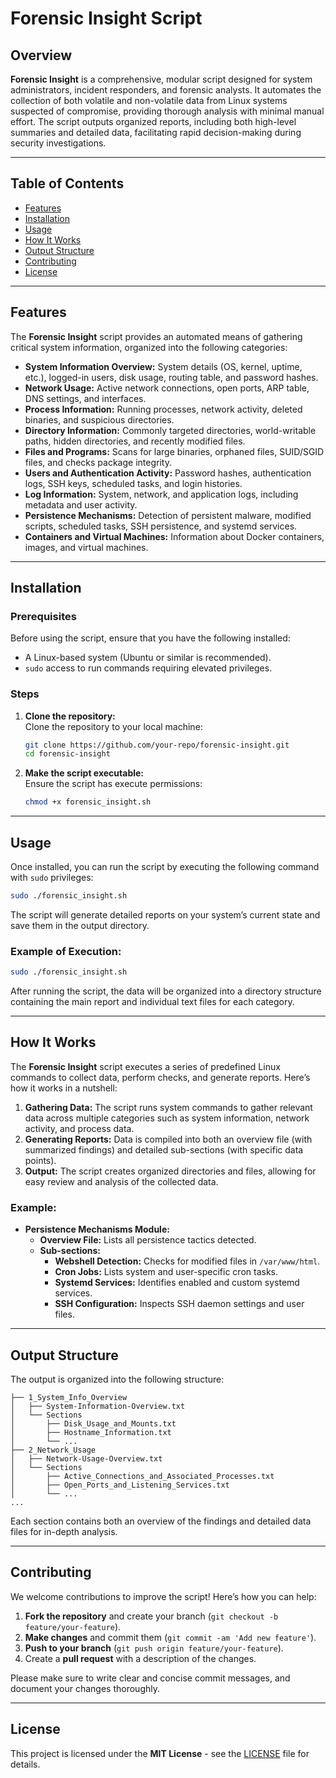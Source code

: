 # Forensic Insight Script

## Overview  
**Forensic Insight** is a comprehensive, modular script designed for system administrators, incident responders, and forensic analysts. It automates the collection of both volatile and non-volatile data from Linux systems suspected of compromise, providing thorough analysis with minimal manual effort. The script outputs organized reports, including both high-level summaries and detailed data, facilitating rapid decision-making during security investigations.

---

## Table of Contents  
- [Features](#features)  
- [Installation](#installation)  
- [Usage](#usage)  
- [How It Works](#how-it-works)  
- [Output Structure](#output-structure)  
- [Contributing](#contributing)  
- [License](#license)  

---

## Features  
The **Forensic Insight** script provides an automated means of gathering critical system information, organized into the following categories:

- **System Information Overview:** System details (OS, kernel, uptime, etc.), logged-in users, disk usage, routing table, and password hashes.
- **Network Usage:** Active network connections, open ports, ARP table, DNS settings, and interfaces.
- **Process Information:** Running processes, network activity, deleted binaries, and suspicious directories.
- **Directory Information:** Commonly targeted directories, world-writable paths, hidden directories, and recently modified files.
- **Files and Programs:** Scans for large binaries, orphaned files, SUID/SGID files, and checks package integrity.
- **Users and Authentication Activity:** Password hashes, authentication logs, SSH keys, scheduled tasks, and login histories.
- **Log Information:** System, network, and application logs, including metadata and user activity.
- **Persistence Mechanisms:** Detection of persistent malware, modified scripts, scheduled tasks, SSH persistence, and systemd services.
- **Containers and Virtual Machines:** Information about Docker containers, images, and virtual machines.

---

## Installation  

### Prerequisites  
Before using the script, ensure that you have the following installed:  
- A Linux-based system (Ubuntu or similar is recommended).  
- `sudo` access to run commands requiring elevated privileges.

### Steps  
1. **Clone the repository:**  
   Clone the repository to your local machine:
   ```bash
   git clone https://github.com/your-repo/forensic-insight.git
   cd forensic-insight
   ```

2. **Make the script executable:**  
   Ensure the script has execute permissions:
   ```bash
   chmod +x forensic_insight.sh
   ```

---

## Usage  
Once installed, you can run the script by executing the following command with `sudo` privileges:

```bash
sudo ./forensic_insight.sh
```

The script will generate detailed reports on your system’s current state and save them in the output directory.

### Example of Execution:  
```bash
sudo ./forensic_insight.sh
```

After running the script, the data will be organized into a directory structure containing the main report and individual text files for each category.

---

## How It Works  

The **Forensic Insight** script executes a series of predefined Linux commands to collect data, perform checks, and generate reports. Here’s how it works in a nutshell:

1. **Gathering Data:** The script runs system commands to gather relevant data across multiple categories such as system information, network activity, and process data.
2. **Generating Reports:** Data is compiled into both an overview file (with summarized findings) and detailed sub-sections (with specific data points).
3. **Output:** The script creates organized directories and files, allowing for easy review and analysis of the collected data.

### Example:  
- **Persistence Mechanisms Module:**  
  - **Overview File:** Lists all persistence tactics detected.  
  - **Sub-sections:**  
    - **Webshell Detection:** Checks for modified files in `/var/www/html`.
    - **Cron Jobs:** Lists system and user-specific cron tasks.
    - **Systemd Services:** Identifies enabled and custom systemd services.
    - **SSH Configuration:** Inspects SSH daemon settings and user files.

---

## Output Structure  

The output is organized into the following structure:

```
├── 1_System_Info_Overview
│   ├── System-Information-Overview.txt
│   └── Sections
│       ├── Disk_Usage_and_Mounts.txt
│       ├── Hostname_Information.txt
│       └── ...
├── 2_Network_Usage
│   ├── Network-Usage-Overview.txt
│   └── Sections
│       ├── Active_Connections_and_Associated_Processes.txt
│       ├── Open_Ports_and_Listening_Services.txt
│       └── ...
...
```

Each section contains both an overview of the findings and detailed data files for in-depth analysis.

---

## Contributing  

We welcome contributions to improve the script! Here’s how you can help:  

1. **Fork the repository** and create your branch (`git checkout -b feature/your-feature`).
2. **Make changes** and commit them (`git commit -am 'Add new feature'`).
3. **Push to your branch** (`git push origin feature/your-feature`).
4. Create a **pull request** with a description of the changes.

Please make sure to write clear and concise commit messages, and document your changes thoroughly.

---

## License  
This project is licensed under the **MIT License** - see the [LICENSE](LICENSE) file for details.


